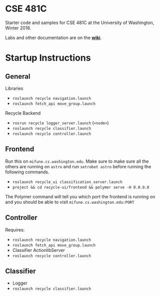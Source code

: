 # CSE 481C
Starter code and samples for CSE 481C at the University of Washington, Winter 2018.

Labs and other documentation are on the **[wiki](https://github.com/cse481wi18/cse481wi18/wiki)**.


# Startup Instructions
## General
Libraries
* `roslaunch recycle navigation.launch`
* `roslaunch fetch_api move_group.launch`

Recycle Backend
* `rosrun recycle logger_server.launch` (`<node>`)
* `roslaunch recycle classifier.launch`
* `roslaunch recycle controller.launch`


## Frontend
Run this on `mifune.cs.washington.edu`. Make sure to make sure all the others are running on `astro` and run `setrobot astro` before running the following commands.
* `roslaunch recycle_ui classification_server.launch`
* `project && cd recycle-ui/frontend && polymer serve -H 0.0.0.0`

The Polymer command will tell you which port the frontend is running on and you should be able to visit `mifune.cs.washington.edu:PORT`

## Controller
Requires:
* `roslaunch recycle navigation.launch`
* `roslaunch fetch_api move_group.launch`
* Classifier ActionlibServer
* `roslaunch recycle controller.launch`

## Classifier
* Logger
* `roslaunch recycle classifier.launch`
